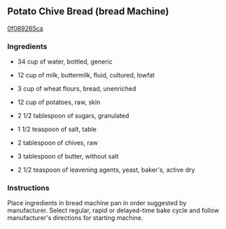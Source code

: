 ## Potato Chive Bread (bread Machine)

[0f089265ca](http://www.food.com/recipe/potato-chive-bread-bread-machine-96690)

### Ingredients

 - 34 cup of water, bottled, generic

 - 12 cup of milk, buttermilk, fluid, cultured, lowfat

 - 3 cup of wheat flours, bread, unenriched

 - 12 cup of potatoes, raw, skin

 - 2 1/2 tablespoon of sugars, granulated

 - 1 1/2 teaspoon of salt, table

 - 2 tablespoon of chives, raw

 - 3 tablespoon of butter, without salt

 - 2 1/2 teaspoon of leavening agents, yeast, baker's, active dry

### Instructions

Place ingredients in bread machine pan in order suggested by manufacturer. Select regular, rapid or delayed-time bake cycle and follow manufacturer's directions for starting machine.